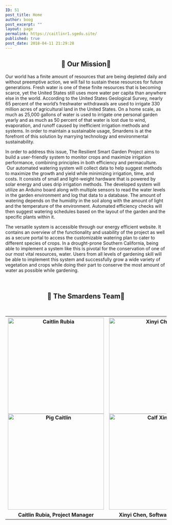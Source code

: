 ```yaml
---
ID: 51
post_title: Home
author: boog
post_excerpt: ""
layout: page
permalink: https://caitlinr1.sgedu.site/
published: true
post_date: 2018-04-11 21:29:28
---
```

<h2 style="text-align: center;">🌱 Our Mission🌱</h2>
Our world has a finite amount of resources that are being depleted daily and without preemptive action, we will fail to sustain these resources for future generations. Fresh water is one of these finite resources that is becoming scarce, yet the United States still uses more water per capita than anywhere else in the world. According to the United States Geological Survey, nearly 65 percent of the world’s freshwater withdrawals are used to irrigate 330 million acres of agricultural land in the United States. On a home scale, as much as 25,000 gallons of water is used to irrigate one personal garden yearly and as much as 50 percent of that water is lost due to wind, evaporation, and runoff caused by inefficient irrigation methods and systems. In order to maintain a sustainable usage, Smardens is at the forefront of this solution by marrying technology and environmental sustainability.

In order to address this issue, The Resilient Smart Garden Project aims to build a user-friendly system to monitor crops and maximize irrigation performance, combining principles in both efficiency and permaculture.  Our automated watering system will collect data to help suggest methods to maximize the growth and yield while minimizing irrigation, time, and costs. It consists of small and light-weight hardware that is powered by solar energy and uses drip irrigation methods. The developed system will utilize an Arduino board along with multiple sensors to read the water levels in the garden environment and log that data to a database. The amount of watering depends on the humidity in the soil along with the amount of light and the temperature of the environment. Automated efficiency checks will then suggest watering schedules based on the layout of the garden and the specific plants within it.

The versatile system is accessible through our energy efficient website. It contains an overview of the functionality and usability of the project as well as a secure portal to access the customizable watering plan to cater to different species of crops. In a drought-prone Southern California, being able to implement a system like this is pivotal for the conservation of one of our most vital resources, water. Users from all levels of gardening skill will be able to implement this system and successfully grow a wide variety of vegetation and crops while doing their part to conserve the most amount of water as possible while gardening.

&nbsp;
<h2 style="text-align: center;">🌱 The Smardens Team🌱</h2>
&nbsp;
<table class=" aligncenter" style="height: 653px;" width="1362">
<tbody>
<tr>
<th>
<div id="cf" align="center"><img class="alignnone wp-image-280 size-full" src="https://caitlinr1.sgedu.site/wp-content/uploads/2018/05/152563948386330786-1-e1525657648211-1.gif" alt="Caitlin Rubia" width="300" height="300" /><img class="top alignnone wp-image-281 size-full" src="https://caitlinr1.sgedu.site/wp-content/uploads/2018/05/152563948386330786-3-e1525657622568-1.gif" alt="Pig Caitlin" width="300" height="300" /></div></th>
<th>
<div id="cf" align="center"><img class="alignnone wp-image-273 size-full" src="https://caitlinr1.sgedu.site/wp-content/uploads/2018/05/xinyi.gif" alt="Xinyi Chen" width="300" height="300" /><img class="top alignnone wp-image-272 size-full" src="https://caitlinr1.sgedu.site/wp-content/uploads/2018/05/crop2.gif" alt="Calf Xinyi" width="300" height="300" /></div></th>
<th>
<div id="cf" align="center"><img class="alignnone wp-image-277 size-full" src="https://caitlinr1.sgedu.site/wp-content/uploads/2018/05/152563948386330786-5-e1525657577312.gif" alt="Brian Powell" width="300" height="300" /><img class="top alignnone" src="https://caitlinr1.sgedu.site/wp-content/uploads/2018/05/152563948386330786-2-e1525657641574.gif" alt="Goat Brian" width="300" height="300" /></div></th>
</tr>
<tr align="center" style="font-weight:bold" cellpadding="10">
<td>Caitlin Rubia, Project Manager</td>
<td>Xinyi Chen, Software Engineer</td>
<td>Brian Powell, System Engineer</td>
</tr>
</tbody>
</table>